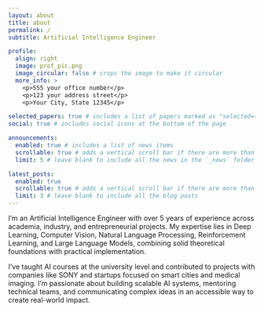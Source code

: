```yaml
---
layout: about
title: about
permalink: /
subtitle: Artificial Intelligence Engineer

profile:
  align: right
  image: prof_pic.png
  image_circular: false # crops the image to make it circular
  more_info: >
    <p>555 your office number</p>
    <p>123 your address street</p>
    <p>Your City, State 12345</p>

selected_papers: true # includes a list of papers marked as "selected={true}"
social: true # includes social icons at the bottom of the page

announcements:
  enabled: true # includes a list of news items
  scrollable: true # adds a vertical scroll bar if there are more than 3 news items
  limit: 5 # leave blank to include all the news in the `_news` folder

latest_posts:
  enabled: true
  scrollable: true # adds a vertical scroll bar if there are more than 3 new posts items
  limit: 3 # leave blank to include all the blog posts
---
```


I’m an Artificial Intelligence Engineer with over 5 years of experience across academia, industry, and entrepreneurial projects. My expertise lies in Deep Learning, Computer Vision, Natural Language Processing, Reinforcement Learning, and Large Language Models, combining solid theoretical foundations with practical implementation. 

I’ve taught AI courses at the university level and contributed to projects with companies like SONY and startups focused on smart cities and medical imaging. I’m passionate about building scalable AI systems, mentoring technical teams, and communicating complex ideas in an accessible way to create real-world impact.

